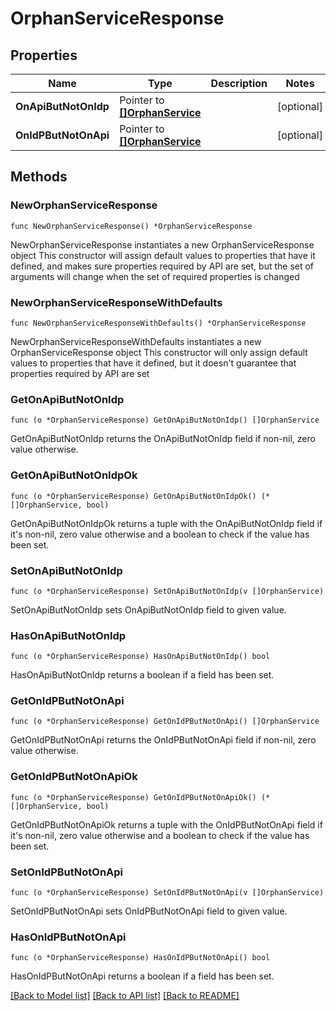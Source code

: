 # OrphanServiceResponse

## Properties

Name | Type | Description | Notes
------------ | ------------- | ------------- | -------------
**OnApiButNotOnIdp** | Pointer to [**[]OrphanService**](OrphanService.md) |  | [optional] 
**OnIdPButNotOnApi** | Pointer to [**[]OrphanService**](OrphanService.md) |  | [optional] 

## Methods

### NewOrphanServiceResponse

`func NewOrphanServiceResponse() *OrphanServiceResponse`

NewOrphanServiceResponse instantiates a new OrphanServiceResponse object
This constructor will assign default values to properties that have it defined,
and makes sure properties required by API are set, but the set of arguments
will change when the set of required properties is changed

### NewOrphanServiceResponseWithDefaults

`func NewOrphanServiceResponseWithDefaults() *OrphanServiceResponse`

NewOrphanServiceResponseWithDefaults instantiates a new OrphanServiceResponse object
This constructor will only assign default values to properties that have it defined,
but it doesn't guarantee that properties required by API are set

### GetOnApiButNotOnIdp

`func (o *OrphanServiceResponse) GetOnApiButNotOnIdp() []OrphanService`

GetOnApiButNotOnIdp returns the OnApiButNotOnIdp field if non-nil, zero value otherwise.

### GetOnApiButNotOnIdpOk

`func (o *OrphanServiceResponse) GetOnApiButNotOnIdpOk() (*[]OrphanService, bool)`

GetOnApiButNotOnIdpOk returns a tuple with the OnApiButNotOnIdp field if it's non-nil, zero value otherwise
and a boolean to check if the value has been set.

### SetOnApiButNotOnIdp

`func (o *OrphanServiceResponse) SetOnApiButNotOnIdp(v []OrphanService)`

SetOnApiButNotOnIdp sets OnApiButNotOnIdp field to given value.

### HasOnApiButNotOnIdp

`func (o *OrphanServiceResponse) HasOnApiButNotOnIdp() bool`

HasOnApiButNotOnIdp returns a boolean if a field has been set.

### GetOnIdPButNotOnApi

`func (o *OrphanServiceResponse) GetOnIdPButNotOnApi() []OrphanService`

GetOnIdPButNotOnApi returns the OnIdPButNotOnApi field if non-nil, zero value otherwise.

### GetOnIdPButNotOnApiOk

`func (o *OrphanServiceResponse) GetOnIdPButNotOnApiOk() (*[]OrphanService, bool)`

GetOnIdPButNotOnApiOk returns a tuple with the OnIdPButNotOnApi field if it's non-nil, zero value otherwise
and a boolean to check if the value has been set.

### SetOnIdPButNotOnApi

`func (o *OrphanServiceResponse) SetOnIdPButNotOnApi(v []OrphanService)`

SetOnIdPButNotOnApi sets OnIdPButNotOnApi field to given value.

### HasOnIdPButNotOnApi

`func (o *OrphanServiceResponse) HasOnIdPButNotOnApi() bool`

HasOnIdPButNotOnApi returns a boolean if a field has been set.


[[Back to Model list]](../README.md#documentation-for-models) [[Back to API list]](../README.md#documentation-for-api-endpoints) [[Back to README]](../README.md)



